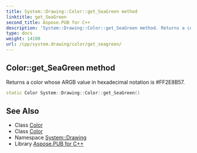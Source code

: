 ```yaml
---
title: System::Drawing::Color::get_SeaGreen method
linktitle: get_SeaGreen
second_title: Aspose.PUB for C++
description: 'System::Drawing::Color::get_SeaGreen method. Returns a color whose ARGB value in hexadecimal notation is #FF2E8B57 in C++.'
type: docs
weight: 14100
url: /cpp/system.drawing/color/get_seagreen/
---
```

## Color::get_SeaGreen method


Returns a color whose ARGB value in hexadecimal notation is #FF2E8B57.

```cpp
static Color System::Drawing::Color::get_SeaGreen()
```

## See Also

* Class [Color](../)
* Class [Color](../)
* Namespace [System::Drawing](../../)
* Library [Aspose.PUB for C++](../../../)
